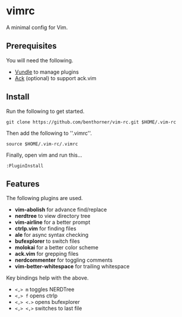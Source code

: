 # vimrc

A minimal config for Vim.

## Prerequisites

You will need the following.

  - [Vundle](https://github.com/VundleVim/Vundle.vim) to manage plugins
  - [Ack](https://beyondgrep.com/) (optional) to support ack.vim

## Install

Run the following to get started.

    git clone https://github.com/benthorner/vim-rc.git $HOME/.vim-rc

Then add the following to ''.vimrc''.

    source $HOME/.vim-rc/.vimrc

Finally, open vim and run this...

    :PluginInstall

## Features

The following plugins are used.

   - **vim-abolish** for advance find/replace
   - **nerdtree** to view directory tree
   - **vim-airline** for a better prompt
   - **ctrlp.vim** for finding files
   - **ale** for async syntax checking
   - **bufexplorer** to switch files
   - **molokai** for a better color scheme
   - **ack.vim** for grepping files
   - **nerdcommenter** for toggling comments
   - **vim-better-whitespace** for trailing whitespace

Key bindings help with the above.

   - `<,> m` toggles NERDTree
   - `<,> f` opens ctrlp
   - `<,> <.>` opens bufexplorer
   - `<,> <,>` switches to last file
